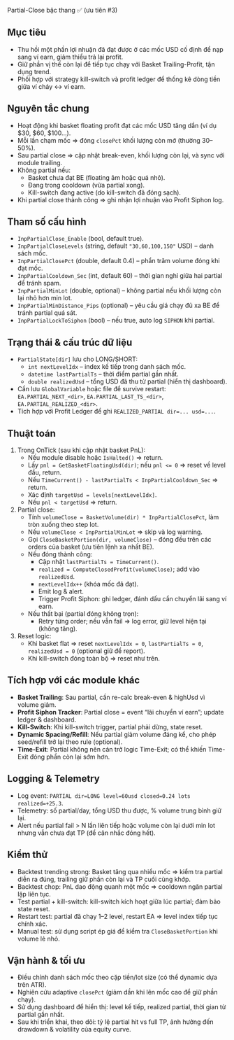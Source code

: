 Partial-Close bậc thang ✅ (ưu tiên #3)

## Mục tiêu
- Thu hồi một phần lợi nhuận đã đạt được ở các mốc USD cố định để nạp sang ví earn, giảm thiểu trả lại profit.
- Giữ phần vị thế còn lại để tiếp tục chạy với Basket Trailing-Profit, tận dụng trend.
- Phối hợp với strategy kill-switch và profit ledger để thống kê dòng tiền giữa ví cháy ↔ ví earn.

## Nguyên tắc chung
- Hoạt động khi basket floating profit đạt các mốc USD tăng dần (ví dụ $30, $60, $100...).
- Mỗi lần chạm mốc ⇒ đóng `closePct` khối lượng còn mở (thường 30–50%).
- Sau partial close ⇒ cập nhật break-even, khối lượng còn lại, và sync với module trailing.
- Không partial nếu:
  - Basket chưa đạt BE (floating âm hoặc quá nhỏ).
  - Đang trong cooldown (vừa partial xong).
  - Kill-switch đang active (do kill-switch đã đóng sạch).
- Khi partial close thành công ⇒ ghi nhận lợi nhuận vào Profit Siphon log.

## Tham số cấu hình
- `InpPartialClose_Enable` (bool, default true).
- `InpPartialCloseLevels` (string, default `"30,60,100,150"` USD) – danh sách mốc.
- `InpPartialClosePct` (double, default 0.4) – phần trăm volume đóng khi đạt mốc.
- `InpPartialCooldown_Sec` (int, default 60) – thời gian nghỉ giữa hai partial để tránh spam.
- `InpPartialMinLot` (double, optional) – không partial nếu khối lượng còn lại nhỏ hơn min lot.
- `InpPartialMinDistance_Pips` (optional) – yêu cầu giá chạy đủ xa BE để tránh partial quá sát.
- `InpPartialLockToSiphon` (bool) – nếu true, auto log `SIPHON` khi partial.

## Trạng thái & cấu trúc dữ liệu
- `PartialState[dir]` lưu cho LONG/SHORT:
  - `int nextLevelIdx` – index kế tiếp trong danh sách mốc.
  - `datetime lastPartialTs` – thời điểm partial gần nhất.
  - `double realizedUsd` – tổng USD đã thu từ partial (hiển thị dashboard).
- Cần lưu `GlobalVariable` hoặc file để survive restart: `EA.PARTIAL_NEXT_<dir>`, `EA.PARTIAL_LAST_TS_<dir>`, `EA.PARTIAL_REALIZED_<dir>`.
- Tích hợp với Profit Ledger để ghi `REALIZED_PARTIAL dir=... usd=...`.

## Thuật toán
1. Trong OnTick (sau khi cập nhật basket PnL):
   - Nếu module disable hoặc `IsHalted()` ⇒ return.
   - Lấy `pnl = GetBasketFloatingUsd(dir)`; nếu `pnl <= 0` ⇒ reset về level đầu, return.
   - Nếu `TimeCurrent() - lastPartialTs < InpPartialCooldown_Sec` ⇒ return.
   - Xác định `targetUsd = levels[nextLevelIdx]`.
   - Nếu `pnl < targetUsd` ⇒ return.
2. Partial close:
   - Tính `volumeClose = BasketVolume(dir) * InpPartialClosePct`, làm tròn xuống theo step lot.
   - Nếu `volumeClose < InpPartialMinLot` ⇒ skip và log warning.
   - Gọi `CloseBasketPortion(dir, volumeClose)` – đóng đều trên các orders của basket (ưu tiên lệnh xa nhất BE).
   - Nếu đóng thành công:
     - Cập nhật `lastPartialTs = TimeCurrent()`.
     - `realized = ComputeClosedProfit(volumeClose)`; add vào `realizedUsd`.
     - `nextLevelIdx++` (khóa mốc đã đạt).
     - Emit log & alert.
     - Trigger Profit Siphon: ghi ledger, đánh dấu cần chuyển lãi sang ví earn.
   - Nếu thất bại (partial đóng không trọn):
     - Retry từng order; nếu vẫn fail ⇒ log error, giữ level hiện tại (không tăng).
3. Reset logic:
   - Khi basket flat ⇒ reset `nextLevelIdx = 0`, `lastPartialTs = 0`, `realizedUsd = 0` (optional giữ để report).
   - Khi kill-switch đóng toàn bộ ⇒ reset như trên.

## Tích hợp với các module khác
- **Basket Trailing**: Sau partial, cần re-calc break-even & highUsd vì volume giảm.
- **Profit Siphon Tracker**: Partial close = event “lãi chuyển ví earn”; update ledger & dashboard.
- **Kill-Switch**: Khi kill-switch trigger, partial phải dừng, state reset.
- **Dynamic Spacing/Refill**: Nếu partial giảm volume đáng kể, cho phép seed/refill trở lại theo rule (optional).
- **Time-Exit**: Partial không nên cản trở logic Time-Exit; có thể khiến Time-Exit đóng phần còn lại sớm hơn.

## Logging & Telemetry
- Log event: `PARTIAL dir=LONG level=60usd closed=0.24 lots realized=+25.3`.
- Telemetry: số partial/day, tổng USD thu được, % volume trung bình giữ lại.
- Alert nếu partial fail > N lần liên tiếp hoặc volume còn lại dưới min lot nhưng vẫn chưa đạt TP (để cân nhắc đóng hết).

## Kiểm thử
- Backtest trending strong: Basket tăng qua nhiều mốc ⇒ kiểm tra partial diễn ra đúng, trailing giữ phần còn lại và TP cuối cùng khớp.
- Backtest chop: PnL dao động quanh một mốc ⇒ cooldown ngăn partial lặp liên tục.
- Test partial + kill-switch: kill-switch kích hoạt giữa lúc partial; đảm bảo state reset.
- Restart test: partial đã chạy 1–2 level, restart EA ⇒ level index tiếp tục chính xác.
- Manual test: sử dụng script ép giá để kiểm tra `CloseBasketPortion` khi volume lẻ nhỏ.

## Vận hành & tối ưu
- Điều chỉnh danh sách mốc theo cặp tiền/lot size (có thể dynamic dựa trên ATR).
- Nghiên cứu adaptive `closePct` (giảm dần khi lên mốc cao để giữ phần chạy).
- Sử dụng dashboard để hiển thị: level kế tiếp, realized partial, thời gian từ partial gần nhất.
- Sau khi triển khai, theo dõi: tỷ lệ partial hit vs full TP, ảnh hưởng đến drawdown & volatility của equity curve.
